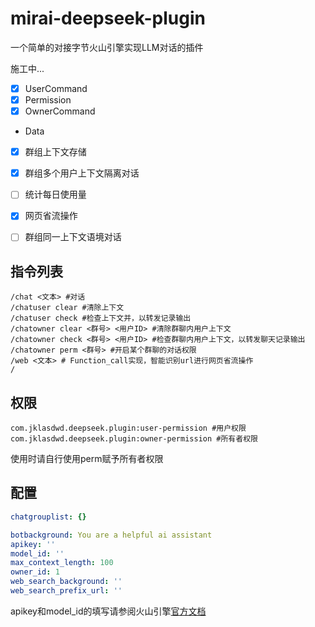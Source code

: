 

# mirai-deepseek-plugin

一个简单的对接字节火山引擎实现LLM对话的插件

施工中...

- [x] UserCommand
- [x] Permission
- [x] OwnerCommand
- Data
- [x] 群组上下文存储
- [x] 群组多个用户上下文隔离对话
- [ ] 统计每日使用量
- [x] 网页省流操作
- [ ] 群组同一上下文语境对话



## 指令列表

```
/chat <文本> #对话
/chatuser clear #清除上下文
/chatuser check #检查上下文并，以转发记录输出
/chatowner clear <群号> <用户ID> #清除群聊内用户上下文
/chatowner check <群号> <用户ID> #检查群聊内用户上下文，以转发聊天记录输出
/chatowner perm <群号> #开启某个群聊的对话权限
/web <文本> # Function_call实现，智能识别url进行网页省流操作
/
```

## 权限

```
com.jklasdwd.deepseek.plugin:user-permission #用户权限
com.jklasdwd.deepseek.plugin:owner-permission #所有者权限
```

使用时请自行使用perm赋予所有者权限



## 配置

```yaml
chatgrouplist: {}

botbackground: You are a helpful ai assistant
apikey: ''
model_id: ''
max_context_length: 100
owner_id: 1
web_search_background: ''
web_search_prefix_url: ''
```

apikey和model_id的填写请参阅火山引擎[官方文档](https://www.volcengine.com/docs/82379/)



